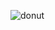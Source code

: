 ![donut](https://raw.githubusercontent.com/IdanKoblik/donut/main/donut.gif?token=GHSAT0AAAAAACQ4SEHB7KHZQVZGGFAU773OZRK3TUA)
